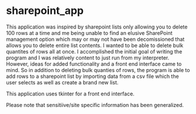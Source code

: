  # sharepoint_app

This  application was inspired by sharepoint lists only allowing you to delete 100 rows at a time and me being unable to find an elusive SharePoint management option which may or may not have been decomissioned that allows you to delete entire list contents. I wanted to be able to delete bulk quantites of rows all at once.
I accomplished the initial goal of writing the program and I was relatively content to just run from my interpreter. However, ideas for added functionality and a front end interface came to mind. So in addition to deleting bulk quanties of rows, the program is able to add rows to a sharepoint list by importing data from a csv file which the user selects as well as create a brand new list.

This application uses tkinter for a front end interface.

Please note that sensitiive/site specific information has been generalized.
